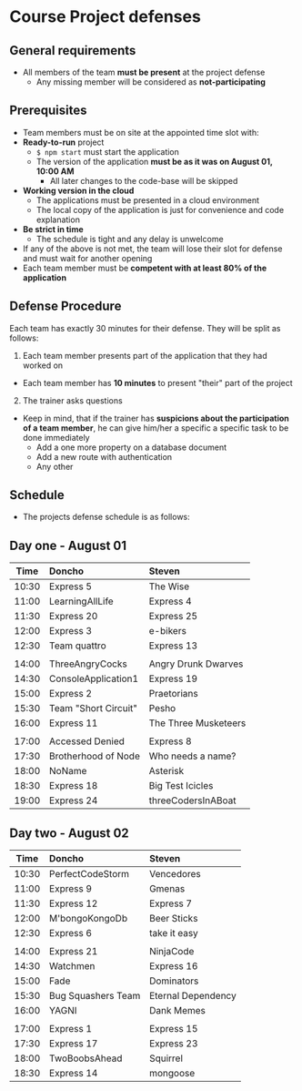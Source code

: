 # Course Project defenses

##  General requirements

- All members of the team **must be present** at the project defense
  - Any missing member will be considered as **not-participating**

##  Prerequisites

-  Team members must be on site at the appointed time slot with:
  - **Ready-to-run** project
    - `$ npm start` must start the application
    - The version of the application **must be as it was on August 01, 10:00 AM**
      - All later changes to the code-base will be skipped
  - **Working version in the cloud**
    - The applications must be presented in a cloud environment
    - The local copy of the application is just for convenience and code explanation
  - **Be strict in time**
    - The schedule is tight and any delay is unwelcome
  - If any of the above is not met, the team will lose their slot for defense and must wait for another opening
  - Each team member must be **competent with at least 80% of the application**

##  Defense Procedure

Each team has exactly 30 minutes for their defense. They will be split as follows:

1.  Each team member presents part of the application that they had worked on
  - Each team member has **10 minutes** to present "their" part of the project
2.  The trainer asks questions

- Keep in mind, that if the trainer has **suspicions about the participation of a team member**, he can give him/her a specific a specific task to be done immediately
  - Add a one more property on a database document
  - Add a new route with authentication
  - Any other

##  Schedule

- The projects defense schedule is as follows:

## Day one - August 01

| Time  | Doncho             | Steven            |
| ------|:-------------------|:------------------|
| 10:30 |Express 5           |The Wise           |
| 11:00 |LearningAllLife     |Express 4          |
| 11:30 |Express 20          |Express 25         |
| 12:00 |Express 3           |e-bikers           |
| 12:30 |Team quattro        |Express 13         |
||||
| 14:00 |ThreeAngryCocks     |Angry Drunk Dwarves|
| 14:30 |ConsoleApplication1 |Express 19         |
| 15:00 |Express 2          |Praetorians        |
| 15:30 |Team "Short Circuit"|Pesho              |
| 16:00 |Express 11          |The Three Musketeers|
||||
| 17:00 |Accessed Denied  |Express 8  |
| 17:30 |Brotherhood of Node  |Who needs a name?  |
| 18:00 |NoName  |Asterisk  |
| 18:30 |Express 18  |Big Test Icicles  |
| 19:00 |Express 24  |threeCodersInABoat  |

## Day two - August 02

| Time  | Doncho          | Steven        |
| ------|:----------------|:--------------|
| 10:30 |PerfectCodeStorm |Vencedores  |
| 11:00 |Express 9        |Gmenas  |
| 11:30 |Express 12       |Express 7  |
| 12:00 |M'bongoKongoDb       |Beer Sticks  |
| 12:30 |Express 6  |take it easy  |
||||
| 14:00 |Express 21         |NinjaCode  |
| 14:30 |Watchmen       |Express 16  |
| 15:00 |Fade         |Dominators  |
| 15:30 |Bug Squashers Team            |Eternal Dependency  |
| 16:00 |YAGNI   |Dank Memes  |
||||
| 17:00 |Express 1            |Express 15  |
| 17:30 |Express 17         |Express 23  |
| 18:00 |TwoBoobsAhead     |Squirrel  |
| 18:30 |Express 14    |mongoose  |
